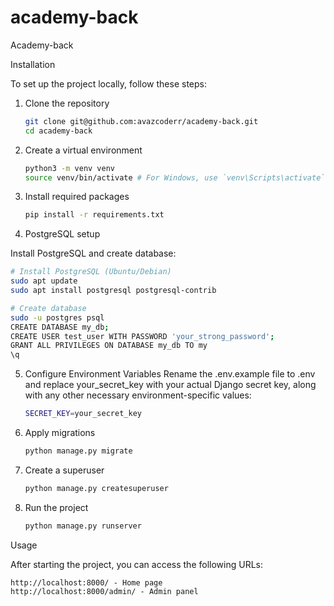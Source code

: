 # academy-back
Academy-back

Installation

To set up the project locally, follow these steps:

1. Clone the repository

    ```bash
    git clone git@github.com:avazcoderr/academy-back.git
    cd academy-back
    ```

2. Create a virtual environment

    ```bash
    python3 -m venv venv
    source venv/bin/activate # For Windows, use `venv\Scripts\activate`
    ```

3. Install required packages

    ```bash
    pip install -r requirements.txt
    ```   

4. PostgreSQL setup

Install PostgreSQL and create database:

```bash
# Install PostgreSQL (Ubuntu/Debian)
sudo apt update
sudo apt install postgresql postgresql-contrib

# Create database
sudo -u postgres psql
CREATE DATABASE my_db;
CREATE USER test_user WITH PASSWORD 'your_strong_password';
GRANT ALL PRIVILEGES ON DATABASE my_db TO my                                                                                               _user;
\q
```

5. Configure Environment Variables
Rename the .env.example file to .env and replace your_secret_key with your actual Django secret key, along with any other necessary environment-specific values:

    ```bash
    SECRET_KEY=your_secret_key
    ```

6. Apply migrations

    ```bash
    python manage.py migrate
    ```

7. Create a superuser

    ```bash
    python manage.py createsuperuser
    ```

8. Run the project

    ```bash
    python manage.py runserver
    ```
   
Usage

After starting the project, you can access the following URLs:

    http://localhost:8000/ - Home page
    http://localhost:8000/admin/ - Admin panel

